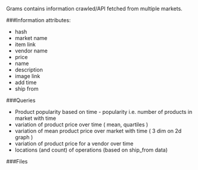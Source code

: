 Grams contains information crawled/API fetched from multiple markets. 

###Information attributes:
* hash
* market name
* item link
* vendor name
* price
* name
* description
* image link
* add time
* ship from

###Queries
* Product popularity based on time - popularity i.e. number of products in market with time
* variation of product price over time ( mean, quartiles )
* variation of mean product price over market with time ( 3 dim on 2d graph )
* variation of product price for a vendor over time
* locations (and count) of operations (based on ship_from data)

###Files
